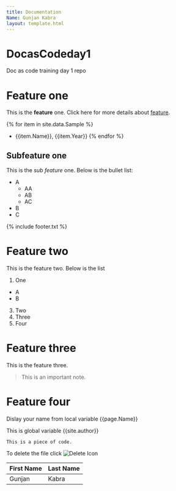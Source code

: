 ```yaml
---
title: Documentation
Name: Gunjan Kabra
layout: template.html
---
```


# DocasCodeday1
Doc as code training day 1 repo

# Feature one

This is the **feature** one. Click here for more details about [feature](https://techwriterstribe.com/course/docs-as-code-jekyll/).

{% for item in site.data.Sample %} 
- {{item.Name}}, {{item.Year}} 
{% endfor %}

## Subfeature one

This is the _sub feature_ one. Below is the bullet list:
- A
  * AA
  * AB
  * AC
- B
- C

{% include footer.txt %}

# Feature two

This is the feature two. Below is the list
1. One
 * A
 * B
3. Two
4. Three
5. Four

# Feature three

This is the feature three.

> This is an important note.

# Feature four

Dislay your name from local variable {{page.Name}}

This is global variable {{site.author}}

````
This is a piece of code.
````
To delete the file click ![](/DocasCodeday1/assets/images/delete.png "Delete Icon")

| First Name | Last Name |
|------------|-----------|
| Gunjan     | Kabra     |
